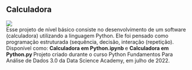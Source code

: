 ## Calculadora
<div> <img src="https://i.giphy.com/media/QytRJAvwnaU7rvvjxC/giphy.webp"></div>
Esse projeto de nível básico consiste no desenvolvimento de um software (calculadora) utilizando a linguagem Python. Ele foi pensado como programação estruturada (sequência, decisão, interação (repetição).
Disponível como: <b> Calculadora em Python.ipynb </b> e <b> Calculadora em Python.py </b>
Projeto criado durante o curso Python Fundamentos Para Análise de Dados 3.0 da Data Science Academy, em julho de 2022.
